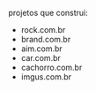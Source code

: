 projetos que construi: 
- rock.com.br
- brand.com.br
- aim.com.br
- car.com.br
- cachorro.com.br
- imgus.com.br

